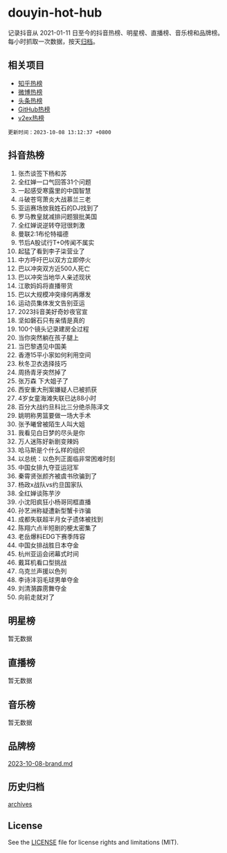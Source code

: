 # douyin-hot-hub

记录抖音从 2021-01-11 日至今的抖音热榜、明星榜、直播榜、音乐榜和品牌榜。每小时抓取一次数据，按天[归档](archives)。

## 相关项目

- [知乎热榜](https://github.com/lonnyzhang423/zhihu-hot-hub)
- [微博热榜](https://github.com/lonnyzhang423/weibo-hot-hub)
- [头条热榜](https://github.com/lonnyzhang423/toutiao-hot-hub)
- [GitHub热榜](https://github.com/lonnyzhang423/github-hot-hub)
- [v2ex热榜](https://github.com/lonnyzhang423/v2ex-hot-hub)


`更新时间：2023-10-08 13:12:37 +0800`

## 抖音热榜

1. 张杰谈签下杨和苏
1. 全红婵一口气回答31个问题
1. 一起感受寒露里的中国智慧
1. 斗破苍穹萧炎大战慕兰三老
1. 亚运赛场放我姓石的DJ找到了
1. 罗马教皇就减排问题狠批美国
1. 全红婵说逆转夺冠很刺激
1. 曼联2:1布伦特福德
1. 节后A股试行T+0传闻不属实
1. 起猛了看到李子柒营业了
1. 中方呼吁巴以双方立即停火
1. 巴以冲突双方近500人死亡
1. 巴以冲突当地华人亲述现状
1. 江歌妈妈将直播带货
1. 巴以大规模冲突缘何再爆发
1. 运动员集体发文告别亚运
1. 2023抖音美好奇妙夜官宣
1. 坚如磐石只有亲情是真的
1. 100个镜头记录建房全过程
1. 当你突然躺在孩子腿上
1. 当巴黎遇见中国美
1. 香港15平小家如何利用空间
1. 秋冬卫衣选择技巧
1. 周扬青牙突然掉了
1. 张万森 下大姐子了
1. 西安重大刑案嫌疑人已被抓获
1. 4岁女童海滩失联已达88小时
1. 百分大战约旦科比三分绝杀陈泽文
1. 姚明称男篮要做一场大手术
1. 张予曦曾被陌生人叫大姐
1. 我看见白日梦的尽头是你
1. 万人迷陈好新剧变辣妈
1. 哈马斯是个什么样的组织
1. 以总统：以色列正面临非常困难时刻
1. 中国女排九夺亚运冠军
1. 秦霄贤张颜齐被虞书欣骗到了
1. 杨政x战队vs约旦国家队
1. 全红婵谈陈芋汐
1. 小沈阳疯狂小杨哥同框直播
1. 孙艺洲称疑遭新型蟹卡诈骗
1. 成都失联超半月女子遗体被找到
1. 陈翔六点半短剧的梗太密集了
1. 老岳爆料EDG下赛季阵容
1. 中国女排战胜日本夺金
1. 杭州亚运会闭幕式时间
1. 戴耳机看口型挑战
1. 乌克兰声援以色列
1. 李诗沣羽毛球男单夺金
1. 刘清漪霹雳舞夺金
1. 向前走就对了

## 明星榜

暂无数据

## 直播榜

暂无数据

## 音乐榜

暂无数据

## 品牌榜

[2023-10-08-brand.md](archives/2023-10-08-brand.md)

## 历史归档

[archives](archives)

## License

See the [LICENSE](LICENSE) file for license rights and limitations (MIT).
